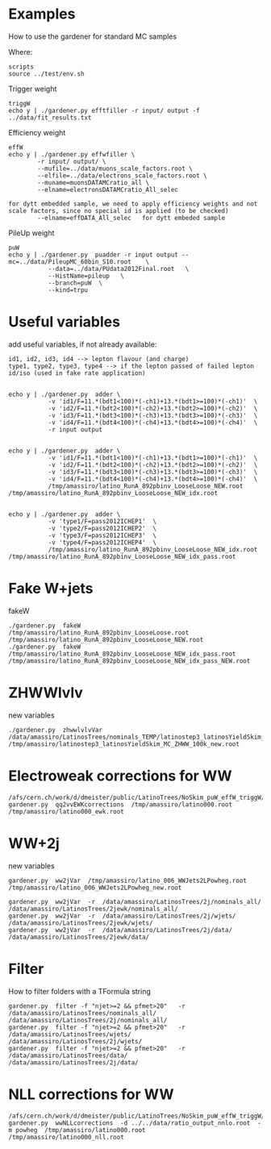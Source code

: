 Examples
=======

How to use the gardener for standard MC samples

Where:

    scripts
    source ../test/env.sh


Trigger weight

    triggW
    echo y | ./gardener.py efftfiller -r input/ output -f ../data/fit_results.txt


Efficiency weight

    effW
    echo y | ./gardener.py effwfiller \
            -r input/ output/ \
            --mufile=../data/muons_scale_factors.root \
            --elfile=../data/electrons_scale_factors.root \
            --muname=muonsDATAMCratio_all \
            --elname=electronsDATAMCratio_All_selec

    for dytt embedded sample, we need to apply efficiency weights and not scale factors, since no special id is applied (to be checked)
            --elname=effDATA_All_selec   for dytt embeded sample

PileUp weight

    puW
    echo y | ./gardener.py  puadder -r input output --mc=../data/PileupMC_60bin_S10.root    \
               --data=../data/PUdata2012Final.root   \
               --HistName=pileup   \
               --branch=puW  \
               --kind=trpu





Useful variables
====

add useful variables, if not already available:

    id1, id2, id3, id4 --> lepton flavour (and charge)
    type1, type2, type3, type4 --> if the lepton passed of failed lepton id/iso (used in fake rate application)


    echo y | ./gardener.py  adder \
               -v 'id1/F=11.*(bdt1<100)*(-ch1)+13.*(bdt1>=100)*(-ch1)'  \
               -v 'id2/F=11.*(bdt2<100)*(-ch2)+13.*(bdt2>=100)*(-ch2)'  \
               -v 'id3/F=11.*(bdt3<100)*(-ch3)+13.*(bdt3>=100)*(-ch3)'  \
               -v 'id4/F=11.*(bdt4<100)*(-ch4)+13.*(bdt4>=100)*(-ch4)'  \
               -r input output


    echo y | ./gardener.py  adder \
               -v 'id1/F=11.*(bdt1<100)*(-ch1)+13.*(bdt1>=100)*(-ch1)'  \
               -v 'id2/F=11.*(bdt2<100)*(-ch2)+13.*(bdt2>=100)*(-ch2)'  \
               -v 'id3/F=11.*(bdt3<100)*(-ch3)+13.*(bdt3>=100)*(-ch3)'  \
               -v 'id4/F=11.*(bdt4<100)*(-ch4)+13.*(bdt4>=100)*(-ch4)'  \
               /tmp/amassiro/latino_RunA_892pbinv_LooseLoose_NEW.root /tmp/amassiro/latino_RunA_892pbinv_LooseLoose_NEW_idx.root 


    echo y | ./gardener.py  adder \
               -v 'type1/F=pass2012ICHEP1'  \
               -v 'type2/F=pass2012ICHEP2'  \
               -v 'type3/F=pass2012ICHEP3'  \
               -v 'type4/F=pass2012ICHEP4'  \
               /tmp/amassiro/latino_RunA_892pbinv_LooseLoose_NEW_idx.root /tmp/amassiro/latino_RunA_892pbinv_LooseLoose_NEW_idx_pass.root 




Fake W+jets
====

fakeW

    ./gardener.py  fakeW  /tmp/amassiro/latino_RunA_892pbinv_LooseLoose.root   /tmp/amassiro/latino_RunA_892pbinv_LooseLoose_NEW.root
    ./gardener.py  fakeW  /tmp/amassiro/latino_RunA_892pbinv_LooseLoose_NEW_idx_pass.root   /tmp/amassiro/latino_RunA_892pbinv_LooseLoose_NEW_idx_pass_NEW.root




ZHWWlvlv
====

new variables


    ./gardener.py  zhwwlvlvVar  /data/amassiro/LatinosTrees/nominals_TEMP/latinostep3_latinosYieldSkim_MC_ZHWW_100k_new.root    /tmp/amassiro/latinostep3_latinosYieldSkim_MC_ZHWW_100k_new.root



Electroweak corrections for WW
====

    /afs/cern.ch/work/d/dmeister/public/LatinoTrees/NoSkim_puW_effW_triggW/latino000.root
    gardener.py  qq2vvEWKcorrections  /tmp/amassiro/latino000.root    /tmp/amassiro/latino000_ewk.root




WW+2j
====

new variables


    gardener.py  ww2jVar  /tmp/amassiro/latino_006_WWJets2LPowheg.root       /tmp/amassiro/latino_006_WWJets2LPowheg_new.root

    gardener.py  ww2jVar  -r  /data/amassiro/LatinosTrees/2j/nominals_all/      /data/amassiro/LatinosTrees/2jewk/nominals_all/
    gardener.py  ww2jVar  -r  /data/amassiro/LatinosTrees/2j/wjets/             /data/amassiro/LatinosTrees/2jewk/wjets/
    gardener.py  ww2jVar  -r  /data/amassiro/LatinosTrees/2j/data/              /data/amassiro/LatinosTrees/2jewk/data/


Filter
====

How to filter folders with a TFormula string

    gardener.py  filter -f "njet>=2 && pfmet>20"   -r    /data/amassiro/LatinosTrees/nominals_all/      /data/amassiro/LatinosTrees/2j/nominals_all/
    gardener.py  filter -f "njet>=2 && pfmet>20"   -r    /data/amassiro/LatinosTrees/wjets/             /data/amassiro/LatinosTrees/2j/wjets/
    gardener.py  filter -f "njet>=2 && pfmet>20"   -r    /data/amassiro/LatinosTrees/data/              /data/amassiro/LatinosTrees/2j/data/




NLL corrections for WW
====

    /afs/cern.ch/work/d/dmeister/public/LatinoTrees/NoSkim_puW_effW_triggW/latino000.root
    gardener.py  wwNLLcorrections  -d ../../data/ratio_output_nnlo.root  -m powheg  /tmp/amassiro/latino000.root    /tmp/amassiro/latino000_nll.root







